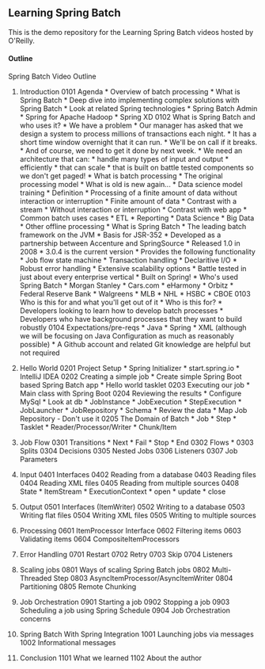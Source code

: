 ## Learning Spring Batch

This is the demo repository for the Learning Spring Batch videos hosted by O'Reilly.

#### Outline

Spring Batch Video Outline

01. Introduction
    0101 Agenda
        * Overview of batch processing
        * What is Spring Batch
        * Deep dive into implementing complex solutions with Spring Batch
        * Look at related Spring technologies
        	* Spring Batch Admin
        	* Spring for Apache Hadoop
        	* Spring XD
	0102 What is Spring Batch and who uses it?
		* We have a problem
			* Our manager has asked that we design a system to process millions of transactions
			each night.
			* It has a short time window overnight that it can run.
			* We'll be on call if it breaks.
			* And of course, we need to get it done by next week.
		* We need an architecture that can:
			* handle many types of input and output
			* efficiently
			* that can scale
			* that is built on battle tested components so we don't get paged!
		* What is batch processing
			* The original processing model
			* What is old is new again...
				* Data science model training
			* Definition
				* Processing of a finite amount of data without interaction or interruption
				* Finite amount of data
					* Contrast with a stream
				* Without interaction or interruption
					* Contrast with web app
			* Common batch uses cases
				* ETL
				* Reporting
				* Data Science
				* Big Data
				* Other offline processing
		* What is Spring Batch
			* The leading batch framework on the JVM
				* Basis for JSR-352
			* Developed as a partnership between Accenture and SpringSource
			* Released 1.0 in 2008
			* 3.0.4 is the current version
			* Provides the following functionality
				* Job flow state machine
				* Transaction handling
				* Declaritive I/O
				* Robust error handling
				* Extensive scalability options
				* Battle tested in just about every enterprise vertical
				* Built on Spring!
		* Who's used Spring Batch
			* Morgan Stanley
			* Cars.com
			* eHarmony
			* Orbitz
			* Federal Reserve Bank
			* Walgreens
			* MLB
			* NHL
			* HSBC
			* CBOE
	0103 Who is this for and what you'll get out of it
		* Who is this for?
			* Developers looking to learn how to develop batch processes
			* Developers who have background processes that they want to build robustly
	0104 Expectations/pre-reqs
		* Java
		* Spring
		* XML (although we will be focusing on Java Configuration as much as reasonably 
		possible)
		* A Github account and related Git knowledge are helpful but not required

02. Hello World
    0201 Project Setup
    	* Spring Initializer
        * start.spring.io
        * IntelliJ IDEA
	0202 Creating a simple job
		* Create simple Spring Boot based Spring Batch app
			* Hello world tasklet
	0203 Executing our job
		* Main class with Spring Boot
	0204 Reviewing the results
		* Configure MySql
		* Look at db 
		* JobInstance
		* JobExecution
		* StepExecution
		* JobLauncher
		* JobRepository
			* Schema
			* Review the data
			* Map Job Repository - Don't use it
	0205 The Domain of Batch
		* Job
		* Step
		* Tasklet
		* Reader/Processor/Writer
		* Chunk/Item

03. Job Flow
	0301 Transitions
		* Next
		* Fail
		* Stop
		* End
	0302 Flows
		* 
	0303 Splits
	0304 Decisions
	0305 Nested Jobs
	0306 Listeners
	0307 Job Parameters

04. Input
	0401 Interfaces
	0402 Reading from a database
	0403 Reading files
	0404 Reading XML files
	0405 Reading from multiple sources
	0408 State
		* ItemStream
			* ExecutionContext
			* open
			* update
			* close

05. Output
    0501 Interfaces (ItemWriter)
    0502 Writing to a database
    0503 Writing flat files
    0504 Writing XML files
    0505 Writing to multiple sources

06. Processing
    0601 ItemProcessor Interface
    0602 Filtering items
    0603 Validating items
    0604 CompositeItemProcessors

07. Error Handling
    0701 Restart
    0702 Retry
    0703 Skip
    0704 Listeners

08. Scaling jobs
	0801 Ways of scaling Spring Batch jobs
	0802 Multi-Threaded Step
	0803 AsyncItemProcessor/AsyncItemWriter
	0804 Partitioning
	0805 Remote Chunking

09. Job Orchestration
    0901 Starting a job
    0902 Stopping a job
    0903 Scheduling a job using Spring Schedule
    0904 Job Orchestration concerns

10.  Spring Batch With Spring Integration
    1001 Launching jobs via messages
    1002 Informational messages
    
11. Conclusion
    1101 What we learned
    1102 About the author

